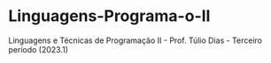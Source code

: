# Linguagens-Programa-o-II
Linguagens e Técnicas de Programação II - Prof. Túlio Dias - Terceiro período (2023.1)
